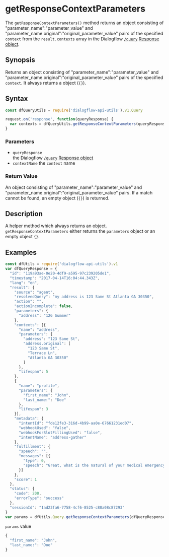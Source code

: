 # getResponseContextParameters
The `getResponseContextParameters()` method returns an object consisting of "parameter_name":"parameter_value" and "parameter_name.original":"original_parameter_value" pairs of  the specified `context` from the `result.contexts` array in the Dialogflow [`/query`](https://dialogflow.com/docs/reference/agent/query#get_and_post_responses) [Response object](https://dialogflow.com/docs/reference/agent/query#get_and_post_responses).

## Synopsis
Returns an object consisting of "parameter_name":"parameter_value" and "parameter_name.original":"original_parameter_value" pairs of  the specified `context`. It always returns a object (`{}`).

## Syntax

```js
const dfQueryUtils = require('dialogflow-api-utils').v1.Query

request.on('response', function(queryResponse) {
  var contexts = dfQueryUtils.getResponseContextParameters(queryResponse, contextName)
}
```

### Parameters
- `queryResponse`<br>
   the Dialogflow [`/query`](https://dialogflow.com/docs/reference/agent/query#get_and_post_responses) [Response object](https://dialogflow.com/docs/reference/agent/query#get_and_post_responses)
- `contextName`
  the `context` name

### Return Value
An object consisting of "parameter_name":"parameter_value" and "parameter_name.original":"original_parameter_value" pairs. If a match cannot be found, an empty object (`{}`) is returned.

## Description
A helper method which always returns an object. `getResponseContextParameters` either returns the `parameters` object or an empty object `{}`.

## Examples

```js
const dfUtils = require('dialogflow-api-utils').v1
var dfQueryResponse = {
  "id": "119a93ae-0e20-4df9-a595-97c239205de1",
  "timestamp": "2017-04-14T16:04:44.343Z",
  "lang": "en",
  "result": {
    "source": "agent",
    "resolvedQuery": "my address is 123 Same St Atlanta GA 30350",
    "action": "",
    "actionIncomplete": false,
    "parameters": {
      "address": "126 Summer"
    },
    "contexts": [{
      "name": "address",
      "parameters": {
        "address": "123 Same St",
        "address.original": [
          "123 Same St",
          "Terrace Ln",
          "Atlanta GA 30350"
        ]
      },
      "lifespan": 5
    },
    {
      "name": "profile",
      "parameters": {
        "first_name": "John",
        "last_name:": "Doe"
      },
      "lifespan": 3
    }],
    "metadata": {
      "intentId": "fde12fe3-316d-4b99-aa0e-67661231ed07",
      "webhookUsed": "false",
      "webhookForSlotFillingUsed": "false",
      "intentName": "address-gather"
    },
    "fulfillment": {
      "speech": "",
      "messages": [{
        "type": 0,
        "speech": "Great, what is the natural of your medical emergency?"
      }]
    },
    "score": 1
  },
  "status": {
    "code": 200,
    "errorType": "success"
  },
  "sessionId": "1ad23fa6-7758-4cf6-8525-c88a08c87293"
}
var params = dfUtils.Query.getResponseContextParameters(dfQueryResponse, 'profile')
```
`params` value

```js
{
  "first_name": "John",
  "last_name:": "Doe"
}
```
